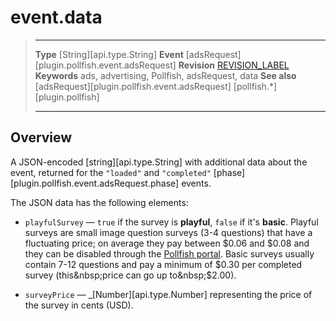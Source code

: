 # event.data

> --------------------- ------------------------------------------------------------------------------------------
> __Type__              [String][api.type.String]
> __Event__             [adsRequest][plugin.pollfish.event.adsRequest]
> __Revision__          [REVISION_LABEL](REVISION_URL)
> __Keywords__          ads, advertising, Pollfish, adsRequest, data
> __See also__			[adsRequest][plugin.pollfish.event.adsRequest]
>						[pollfish.*][plugin.pollfish]
> --------------------- ------------------------------------------------------------------------------------------

## Overview

A <nobr>JSON-encoded</nobr> [string][api.type.String] with additional data about the event, returned for the `"loaded"` and `"completed"` [phase][plugin.pollfish.event.adsRequest.phase] events.

The JSON data has the following elements:

* `playfulSurvey` &mdash; `true` if the survey is __playful__, `false` if it's __basic__. Playful surveys are small image question surveys <nobr>(3-4 questions)</nobr> that have a fluctuating price; on average they pay between $0.06 and $0.08 and they can be disabled through the [Pollfish portal](https://www.pollfish.com/publisher). Basic surveys usually contain <nobr>7-12</nobr> questions and pay a minimum of $0.30 per completed survey (this&nbsp;price can go up to&nbsp;$2.00).

* `surveyPrice` &mdash; _[Number][api.type.Number] representing the price of the survey in cents (USD).
